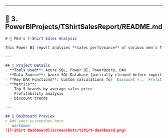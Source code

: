 
---

## 📂 **3. PowerBIProjects/TShirtSalesReport/README.md**
```markdown
# 👕 Men's T-Shirt Sales Analysis

This Power BI report analyzes **sales performance** of various men's T-shirt brands in a retail store.

---

## 📌 Project Details
- **Tools Used**: Azure SQL, Power BI, PowerQuery, DAX
- **Data Source**: Azure SQL Database (partially cleaned before import)
- **Key DAX Functions**: Custom calculations for `Discount %`, `Profit %`, `Cost Price`
- **Metrics**:
  - Top 5 brands by average sales price
  - Profitability analysis
  - Discount trends

---

## 📸 Dashboard Preview
> Add your screenshot here  
```markdown
![T-Shirt Dashboard](screenshots/tshirt-dashboard.png)
